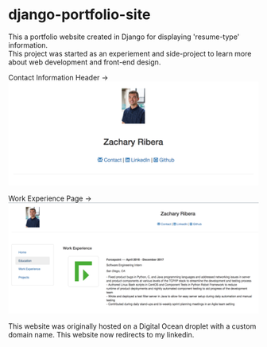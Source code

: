 # django-portfolio-site


This a portfolio website created in Django for displaying 'resume-type' information.  
This project was started as an experiement and side-project to learn more about web development and front-end design.

Contact Information Header ->
![Image of Contact Info](example/contact.png)

Work Experience Page ->
![Image of Work Experience](example/work_exp.png)

This website was originally hosted on a Digital Ocean droplet with a custom domain name. This website now redirects to my linkedin. 
